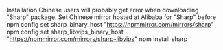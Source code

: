 Installation
Chinese users will probably get error when downloading "Sharp" package.
Set Chinese mirror hosted at Alibaba for "Sharp" before 
npm config set sharp_binary_host "https://npmmirror.com/mirrors/sharp"
npm config set sharp_libvips_binary_host "https://npmmirror.com/mirrors/sharp-libvips"
npm install sharp
